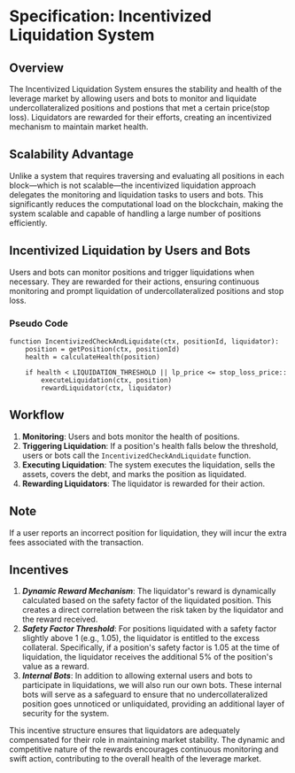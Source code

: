 
# Specification: Incentivized Liquidation System

## Overview
The Incentivized Liquidation System ensures the stability and health of the leverage market by allowing users and bots to monitor and liquidate undercollateralized positions and postions that met a certain price(stop loss). Liquidators are rewarded for their efforts, creating an incentivized mechanism to maintain market health.

## Scalability Advantage
Unlike a system that requires traversing and evaluating all positions in each block—which is not scalable—the incentivized liquidation approach delegates the monitoring and liquidation tasks to users and bots. This significantly reduces the computational load on the blockchain, making the system scalable and capable of handling a large number of positions efficiently.

## Incentivized Liquidation by Users and Bots

Users and bots can monitor positions and trigger liquidations when necessary. They are rewarded for their actions, ensuring continuous monitoring and prompt liquidation of undercollateralized positions and stop loss.

### Pseudo Code

```plaintext
function IncentivizedCheckAndLiquidate(ctx, positionId, liquidator):
    position = getPosition(ctx, positionId)
    health = calculateHealth(position)
    
    if health < LIQUIDATION_THRESHOLD || lp_price <= stop_loss_price::
        executeLiquidation(ctx, position)
        rewardLiquidator(ctx, liquidator)
```

## Workflow

1. **Monitoring**: Users and bots monitor the health of positions.
2. **Triggering Liquidation**: If a position's health falls below the threshold, users or bots call the `IncentivizedCheckAndLiquidate` function.
3. **Executing Liquidation**: The system executes the liquidation, sells the assets, covers the debt, and marks the position as liquidated.
4. **Rewarding Liquidators**: The liquidator is rewarded for their action.

## Note
If a user reports an incorrect position for liquidation, they will incur the extra fees associated with the transaction.

## Incentives
1. ***Dynamic Reward Mechanism***: The liquidator's reward is dynamically calculated based on the safety factor of the liquidated position. This creates a direct correlation between the risk taken by the liquidator and the reward received.
2. ***Safety Factor Threshold***: For positions liquidated with a safety factor slightly above 1 (e.g., 1.05), the liquidator is entitled to the excess collateral. Specifically, if a position's safety factor is 1.05 at the time of liquidation, the liquidator receives the additional 5% of the position's value as a reward.
3. ***Internal Bots***: In addition to allowing external users and bots to participate in liquidations, we will also run our own bots. These internal bots will serve as a safeguard to ensure that no undercollateralized position goes unnoticed or unliquidated, providing an additional layer of security for the system.

This incentive structure ensures that liquidators are adequately compensated for their role in maintaining market stability. The dynamic and competitive nature of the rewards encourages continuous monitoring and swift action, contributing to the overall health of the leverage market.
